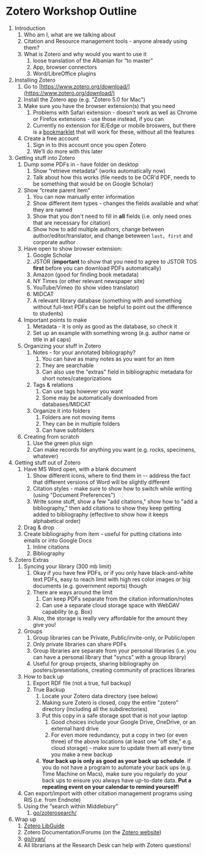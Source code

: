# Zotero Workshop Outline
  
1. Introduction
    1. Who am I, what are we talking about
    2. Citation and Resource management tools - anyone already using them?
    3. What is Zotero and why would you want to use it
        1. loose translation of the Albanian for “to master”
        2. App, browser connectors
        3. Word/LibreOffice plugins
2. Installing Zotero
    1. Go to [https://www.zotero.org/download/](https://www.zotero.org/download/)
    2. Install the Zotero app (e.g. "Zotero 5.0 for Mac") 
    3. Make sure you have the browser extension(s) that you need
        1. Problems with Safari extension - doesn't work as well as Chrome or Firefox extensions - use those instead, if you can
        2. Currently no extension for IE/Edge or mobile broswers, but there is a [bookmarklet](https://www.zotero.org/downloadbookmarklet) that will work for these, without all the features
    4. Create a free account
        1. Sign in to this account once you open Zotero
        2. We’ll do more with this later
3. Getting stuff into Zotero
    1. Dump some PDFs in - have folder on desktop
        1. Show “retrieve metadata” (works automatically now)
        2. Talk about how this works (file needs to be OCR'd PDF, needs to be something that would be on Google Scholar)
    2. Show “create parent item”
        1. You can now manually enter information
        2. Show different item types - changes the fields available and what they are named
        3. Show that you don't need to fill in **all** fields (i.e. only need ones that are necessary for citation)
        4. Show how to add multiple authors, change between author/editor/translator, and change beteween `last, first` and corporate author
    3. Have open to show browser extension:
        1. Google Scholar
        2. JSTOR (**important** to show that you need to agree to JSTOR TOS **first** before you can download PDFs automatically)
        3. Amazon (good for finding book metadata)
        4. NY Times (or other relevant newspaper site)
        5. YouTube/Vimeo (to show video translator) 
        6. MIDCAT
        7. A relevant library database (something with and something without full-text PDFs can be helpful to point out the difference to students)
    4. Important points to make
        1. Metadata - it is only as good as the database, so check it
        2. Set up an example with something wrong (e.g. author name or title in all caps)
    3. Organizing your stuff in Zotero
        1. Notes - for your annotated bibliography?
            1. You can have as many notes as you want for an item
            2. They are searchable
            3. Can also use the "extras" field in bibliographic metadata for short notes/categorizations
        2. Tags & relations
            1. Can use tags however you want
            2. Some may be automatically downloaded from databases/MIDCAT
        3. Organize it into folders
            1. Folders are not moving items
            2. They can be in multiple folders
            3. Can have subfolders 
    4. Creating from scratch
        1. Use the green plus sign
        2. Can make records for anything you want (e.g. rocks, specimens, whatever)
4. Getting stuff out of Zotero
    1. Have MS Word open, with a blank document
        1. Show different icons, where to find them in -- address the fact that different versions of Word will be slightly different
        2. Citation styles - make sure to show how to switch while writing (using "Document Preferences")
        3. Write some stuff, show a few "add citations," show how to "add a bibliography," then add citations to show they keep getting added to bibliography (effective to show how it keeps alphabetical order)
    2. Drag & drop
    3. Create bibliography from item - useful for putting citations into emails or into Google Docs 
        1. Inline citations
        2. Bibliography
5. Zotero Extras
    1. Syncing your library (300 mb limit)
        1. Okay if you have few PDFs, or if you only have black-and-white text PDFs, easy to reach limit with high res color images or big documents (e.g. government reports) though
        2. There are ways around the limit
            1. Can keep PDFs separate from the citation information/notes
            2. Can use a separate cloud storage space with WebDAV capability (e.g. Box)
        3. Also, the storage is really very affordable for the amount they give you!
    2. Groups
        1. Group libraries can be Private, Public/invite-only, or Public/open
        2. Only private libraries can share PDFs
        3. Group libraries are separate from your personal libraries (i.e. you can have a personal library that "syncs" with a group library)
        4. Useful for group projects, sharing bibliography on posters/presentations, creating community of practices libraries
    3. How to back up
        1. Export RDF file (not a true, full backup)
        2. True Backup
            1. Locate your Zotero data directory (see below)
            2. Making sure Zotero is closed, copy the entire "zotero" directory (including all the subdirectories)
            3. Put this copy in a safe storage spot that is not your laptop
                1. Good choices include your Google Drive, OneDrive, or an external hard drive
                2. For even more redundancy, put a copy in two (or even three) of the above locations (at least one "off site," e.g. cloud storage) - make sure to update them all every time you make a new backup
            4. **Your back up is only as good as your back up schedule**. If you do not have a program to automate your back ups (e.g. Time Machine on Macs), make sure you regularly do your back ups to ensure you always have up-to-date data. **Put a repeating event on your calendar to remind yourself!**
    4. Can export/import with other citation management programs using RIS (i.e. from Endnote)
    5. Using the “search within Middlebury”
        1. [go/zoterosearch/](http://go.middlebury.edu/zoterosearch)
6. Wrap up
    1. [Zotero LibGuide](http://go.middlebury.edu/zotero)
    2. Zotero Documentation/Forums (on the [Zotero website](https://www.zotero.org))
    3. [go/ryan/](http://go.middlebury.edu/ryan)
    4. All librarians at the Research Desk can help with Zotero questions!
